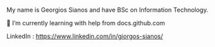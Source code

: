 My name is Georgios Sianos and have BSc on Information Technology.

🌱 I’m currently learning with help from docs.github.com

LinkedIn : https://www.linkedin.com/in/giorgos-sianos/
